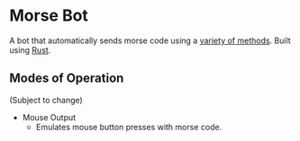 # Morse Bot

A bot that automatically sends morse code using a [variety of methods](#modes-of-operation).
Built using [Rust](https://www.rust-lang.org/).

## Modes of Operation
(Subject to change)
- Mouse Output
    - Emulates mouse button presses with morse code.
